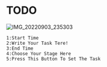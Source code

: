   # TODO

  ![IMG_20220903_235303](https://user-images.githubusercontent.com/90928167/188285193-72170668-2242-42d3-8fed-7f072d91f027.png)

  	1:Start Time
  	2:Write Your Task Tere!
  	3:End Time
  	4:Choose Your Stage Here
  	5:Press This Button To Set The Task
